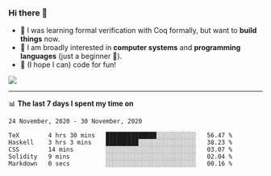 ### Hi there 👋

- 🤔 I was learning formal verification with Coq formally, but want to **build things** now.
- 😬 I am broadly interested in **computer systems** and **programming languages** (just a beginner 🥺).
- 🤩 (I hope I can) code for fun!

<img src="https://github-readme-stats.vercel.app/api?username=xxchan&show_icons=true&icon_color=0366d6&text_color=24292e&bg_color=ffffff&hide_title=true" />

---

📊 **The last 7 days I spent my time on** 

<!--START_SECTION:waka-->
```text
24 November, 2020 - 30 November, 2020

TeX        4 hrs 30 mins   ██████████████░░░░░░░░░░░   56.47 % 
Haskell    3 hrs 3 mins    █████████░░░░░░░░░░░░░░░░   38.23 % 
CSS        14 mins         ░░░░░░░░░░░░░░░░░░░░░░░░░   03.07 % 
Solidity   9 mins          ░░░░░░░░░░░░░░░░░░░░░░░░░   02.04 % 
Markdown   0 secs          ░░░░░░░░░░░░░░░░░░░░░░░░░   00.16 %
```
<!--END_SECTION:waka-->

<!--
**xxchan/xxchan** is a ✨ _special_ ✨ repository because its `README.md` (this file) appears on your GitHub profile.

Here are some ideas to get you started:

- 🔭 I’m currently working on ...
- 🌱 I’m currently learning ...
- 👯 I’m looking to collaborate on ...
- 🤔 I’m looking for help with ...
- 💬 Ask me about ...
- 📫 How to reach me: ...
- 😄 Pronouns: ...
- ⚡ Fun fact: ...
-->
